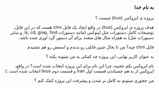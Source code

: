 <div dir=rtl>  

<div dir=rtl> <h3> به نام خدا</h3> </div>


پروژه ی ایروکس (Irux) چیست ؟

هدف پروژه ی ایروکس (Irux) در واقع ایجاد یک فایل chm هست که در این فایل، توضیحات کامل دستورات شل لینوکس (مانند دستورات ls, cd, grep, find, و سایر دستورات شل) به همراه مثال های متعدد برای آن دستور گرد اوری شده باشد. 

فایل chm چیه؟ من تا بحال چنین فایلی رو ندیدم و اسمش رو هم نشنیدم


به عنوان کاربر نهایی، این پروژه چه کمکی به من میتونه بکنه ؟



نام ایروکس یکم عجیبه، چرا این نام برای این پروژه انتخاب شده است؟
در واقع، ایروکس از به هم چسباندن قسمت اول Iran و قسمت دوم linux انتخاب شده است :)







من چجوری میتونم به کامل تر شدن و پیشرفت این پروژه کمک کنم ؟




</div>
